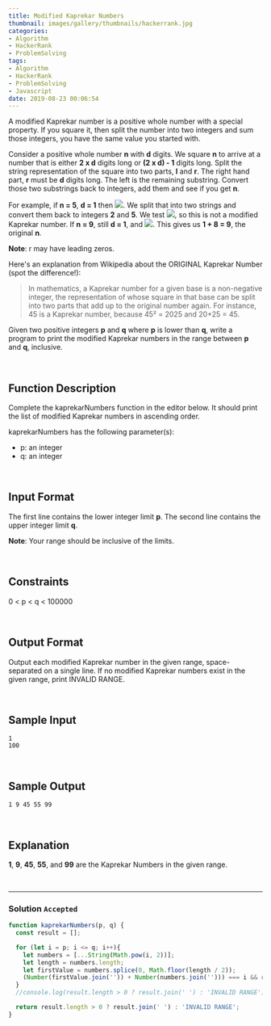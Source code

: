 ```yaml
---
title: Modified Kaprekar Numbers
thumbnail: images/gallery/thumbnails/hackerrank.jpg
categories:
- Algorithm
- HackerRank
- ProblemSolving
tags:
- Algorithm
- HackerRank
- ProblemSolving
- Javascript
date: 2019-08-23 00:06:54
---
```

  
  
  
A modified Kaprekar number is a positive whole number with a special property. If you square it, then split the number into two integers and sum those integers, you have the same value you started with.

Consider a positive whole number **n** with **d** digits. We square **n** to arrive at a number that is either **2 x d** digits long or **(2 x d) - 1** digits long. Split the string representation of the square into two parts, **l** and **r**. The right hand part, **r** must be **d** digits long. The left is the remaining substring. Convert those two substrings back to integers, add them and see if you get **n**.

For example, if **n = 5**, **d = 1** then ![](https://latex.codecogs.com/gif.latex?n^{2}&space;=&space;25). We split that into two strings and convert them back to integers **2** and **5**. We test ![](https://latex.codecogs.com/gif.latex?2&space;&plus;&space;5&space;=&space;7\neq&space;5), so this is not a modified Kaprekar number. If **n = 9**, still **d = 1**, and ![](https://latex.codecogs.com/gif.latex?n^{2}&space;=&space;81). This gives us **1 + 8 = 9**, the original **n**.

**Note**: r may have leading zeros.

<!-- more -->

Here's an explanation from Wikipedia about the ORIGINAL Kaprekar Number (spot the difference!):

> In mathematics, a Kaprekar number for a given base is a non-negative integer, the representation of whose square in that base can be split into two parts that add up to the original number again. 
> For instance, 45 is a Kaprekar number, because 45² = 2025 and 20+25 = 45.

Given two positive integers **p** and **q** where **p** is lower than **q**, write a program to print the modified Kaprekar numbers in the range between **p** and **q**, inclusive.

<br/>

## Function Description

Complete the kaprekarNumbers function in the editor below. It should print the list of modified Kaprekar numbers in ascending order.

kaprekarNumbers has the following parameter(s):

- p: an integer
- q: an integer

<br/>

## Input Format

The first line contains the lower integer limit **p**. 
The second line contains the upper integer limit **q**.

**Note**: Your range should be inclusive of the limits.

<br/>

## Constraints

0 < p < q < 100000

<br/>

## Output Format

Output each modified Kaprekar number in the given range, space-separated on a single line. If no modified Kaprekar numbers exist in the given range, print INVALID RANGE.

<br/>

## Sample Input
```
1
100
```

<br/>

## Sample Output
```
1 9 45 55 99
```

<br/>

## Explanation

**1**, **9**, **45**, **55**, and **99** are the Kaprekar Numbers in the given range.

<br/>

---

### Solution `Accepted`

```javascript
function kaprekarNumbers(p, q) {
  const result = [];

  for (let i = p; i <= q; i++){
    let numbers = [...String(Math.pow(i, 2))];
    let length = numbers.length;
    let firstValue = numbers.splice(0, Math.floor(length / 2));
    (Number(firstValue.join('')) + Number(numbers.join(''))) === i && result.push(i);
  }
  //console.log(result.length > 0 ? result.join(' ') : 'INVALID RANGE');

  return result.length > 0 ? result.join(' ') : 'INVALID RANGE';
}
```